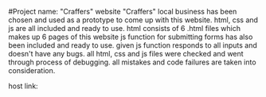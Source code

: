#Project name: "Craffers" website
"Craffers" local business has been chosen and used as a prototype to come up with this website.
html, css and js are all included and ready to use. 
html consists of 6 .html files which makes up 6 pages of this website
js function for submitting forms has also been included and ready to use. 
given js function responds to all inputs and doesn't have any bugs.
all html, css and js files were checked and went through process of debugging.
all mistakes and code failures are taken into consideration.



host link: 